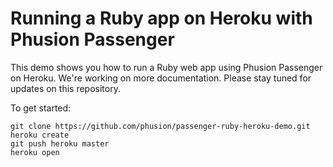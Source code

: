 # Running a Ruby app on Heroku with Phusion Passenger

This demo shows you how to run a Ruby web app using Phusion Passenger on Heroku. We're working on more documentation. Please stay tuned for updates on this repository.

To get started:

    git clone https://github.com/phusion/passenger-ruby-heroku-demo.git
    heroku create
    git push heroku master
    heroku open
